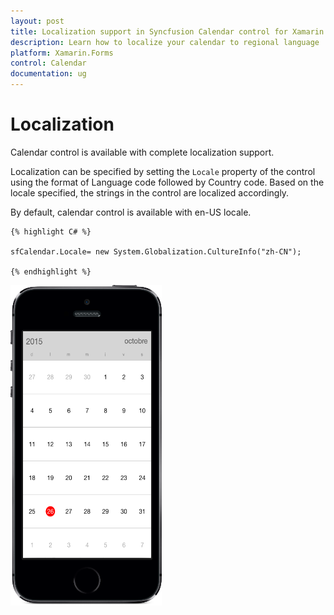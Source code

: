 ```yaml
---
layout: post
title: Localization support in Syncfusion Calendar control for Xamarin.Forms
description: Learn how to localize your calendar to regional language
platform: Xamarin.Forms
control: Calendar
documentation: ug
---
```

# Localization

Calendar control is available with complete localization support.
 
Localization can be specified by setting the `Locale` property of the control using the format of Language code followed by Country code. Based on the locale specified, the strings in the control are localized accordingly.
 
By default, calendar control is available with en-US locale. 
     
	{% highlight C# %}

	sfCalendar.Locale= new System.Globalization.CultureInfo("zh-CN");
	
	{% endhighlight %}

![](images/Localization.png)